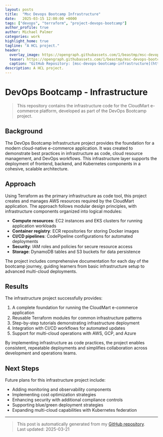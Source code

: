 ```yaml
---
layout: posts
title:  "Msc Devops Bootcamp Infrastructure"
date:   2025-03-15 12:00:00 +0000
tags: ["devops", "terraform", "project-devops-bootcamp"]
author_profile: true
author: Michael Palmer
categories: work
highlight_home: true
tagline: "A HCL project."
header:
  overlay_image: https://opengraph.githubassets.com/1/beastmp/msc-devops-bootcamp-infrastructure
  teaser: https://opengraph.githubassets.com/1/beastmp/msc-devops-bootcamp-infrastructure
  caption: "GitHub Repository: [msc-devops-bootcamp-infrastructure](https://github.com/beastmp/msc-devops-bootcamp-infrastructure)"
description: A HCL project.
---
```


# DevOps Bootcamp - Infrastructure

> This repository contains the infrastructure code for the CloudMart e-commerce platform, developed as part of the DevOps Bootcamp project.

## Background

The DevOps Bootcamp Infrastructure project provides the foundation for a modern cloud-native e-commerce application. It was created to demonstrate best practices in infrastructure as code, cloud resource management, and DevOps workflows. This infrastructure layer supports the deployment of frontend, backend, and Kubernetes components in a cohesive, scalable architecture.

## Approach

Using Terraform as the primary infrastructure as code tool, this project creates and manages AWS resources required by the CloudMart application. The approach follows modular design principles, with infrastructure components organized into logical modules:

- **Compute resources**: EC2 instances and EKS clusters for running application workloads
- **Container registry**: ECR repositories for storing Docker images
- **CI/CD pipelines**: CodePipeline configurations for automated deployments
- **Security**: IAM roles and policies for secure resource access
- **Storage**: DynamoDB tables and S3 buckets for data persistence

The project includes comprehensive documentation for each day of the bootcamp journey, guiding learners from basic infrastructure setup to advanced multi-cloud deployments.

## Results

The infrastructure project successfully provides:

1. A complete foundation for running the CloudMart e-commerce application
2. Reusable Terraform modules for common infrastructure patterns
3. Step-by-step tutorials demonstrating infrastructure deployment
4. Integration with CI/CD workflows for automated updates
5. Support for multi-cloud operations with AWS, GCP, and Azure

By implementing infrastructure as code practices, the project enables consistent, repeatable deployments and simplifies collaboration across development and operations teams.

## Next Steps

Future plans for this infrastructure project include:

- Adding monitoring and observability components
- Implementing cost optimization strategies
- Enhancing security with additional compliance controls
- Supporting blue/green deployment strategies
- Expanding multi-cloud capabilities with Kubernetes federation

---


> This post is automatically generated from my [GitHub repository](https://github.com/beastmp/msc-devops-bootcamp-infrastructure).  
> Last updated: 2025-03-21

